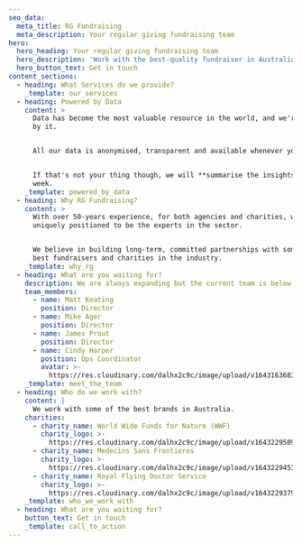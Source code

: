```yaml
---
seo_data:
  meta_title: RG Fundraising
  meta_description: Your regular giving fundraising team
hero:
  hero_heading: Your regular giving fundraising team
  hero_description: 'Work with the best-quality fundraiser in Australia and see results, fast.'
  hero_button_text: Get in touch
content_sections:
  - heading: What Services do we provide?
    _template: our_services
  - heading: Powered by Data
    content: >
      Data has become the most valuable resource in the world, and we're powered
      by it.


      All our data is anonymised, transparent and available whenever you want.


      If that's not your thing though, we will **summarise the insights** each
      week.
    _template: powered_by_data
  - heading: Why RG Fundraising?
    content: >
      With over 50-years experience, for both agencies and charities, we're
      uniquely positioned to be the experts in the sector.


      We believe in building long-term, committed partnerships with some of the
      best fundraisers and charities in the industry.
    _template: why_rg
  - heading: What are you waiting for?
    description: We are always expanding but the current team is below.
    team_members:
      - name: Matt Keating
        position: Director
      - name: Mike Ager
        position: Director
      - name: James Prout
        position: Director
      - name: Cindy Harper
        position: Ops Coordinator
        avatar: >-
          https://res.cloudinary.com/dalhx2c9c/image/upload/v1643163683/blankAvatar_psas7x.jpg
    _template: meet_the_team
  - heading: Who do we work with?
    content: |
      We work with some of the best brands in Australia.
    charities:
      - charity_name: World Wide Funds for Nature (WWF)
        charity_logo: >-
          https://res.cloudinary.com/dalhx2c9c/image/upload/v1643229509/wwf-logo_mljvwj.svg
      - charity_name: Medecins Sans Frontieres
        charity_logo: >-
          https://res.cloudinary.com/dalhx2c9c/image/upload/v1643229453/medecins-sans-frontieres-logo_nbdkxt.svg
      - charity_name: Royal Flying Doctor Service
        charity_logo: >-
          https://res.cloudinary.com/dalhx2c9c/image/upload/v1643229379/royal-flying-doctor-logo_lid96j.svg
    _template: who_we_work_with
  - heading: What are you waiting for?
    button_text: Get in touch
    _template: call_to_action
---
```


